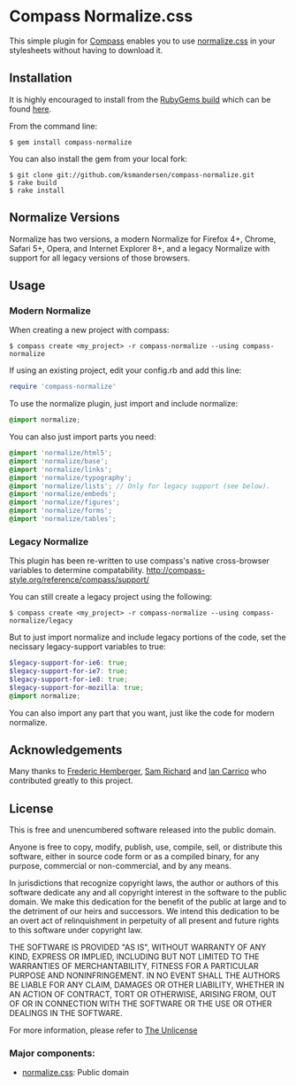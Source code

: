 # Compass Normalize.css

This simple plugin for [Compass](http://compass-style.org/) enables you to use [normalize.css](http://necolas.github.com/normalize.css/) in your stylesheets without having to download it.


## Installation

It is highly encouraged to install from the [RubyGems build](http://rubygems.org/gems/compass-normalize) which can be found [here](http://rubygems.org/gems/compass-normalize).

From the command line:

```
$ gem install compass-normalize
```

You can also install the gem from your local fork:

```
$ git clone git://github.com/ksmandersen/compass-normalize.git
$ rake build
$ rake install
```

## Normalize Versions
Normalize has two versions, a modern Normalize for Firefox 4+, Chrome, Safari 5+, Opera, and Internet Explorer 8+, and a legacy Normalize with support for all legacy versions of those browsers.

## Usage

### Modern Normalize
When creating a new project with compass:

```
$ compass create <my_project> -r compass-normalize --using compass-normalize
```

If using an existing project, edit your config.rb and add this line:

```ruby
require 'compass-normalize'
```

To use the normalize plugin, just import and include normalize:

```scss
@import normalize;
```

You can also just import parts you need:

```scss
@import 'normalize/html5';
@import 'normalize/base';
@import 'normalize/links';
@import 'normalize/typography';
@import 'normalize/lists'; // Only for legacy support (see below).
@import 'normalize/embeds';
@import 'normalize/figures';
@import 'normalize/forms';
@import 'normalize/tables';
```

### Legacy Normalize
This plugin has been re-written to use compass's native cross-browser variables to determine compatability. http://compass-style.org/reference/compass/support/

You can still create a legacy project using the following:

```
$ compass create <my_project> -r compass-normalize --using compass-normalize/legacy
```

But to just import normalize and include legacy portions of the code, set the necissary legacy-support variables to true:
```scss
$legacy-support-for-ie6: true;
$legacy-support-for-ie7: true;
$legacy-support-for-ie8: true;
$legacy-support-for-mozilla: true;
@import normalize;
```
You can also import any part that you want, just like the code for modern normalize.

## Acknowledgements
Many thanks to [Frederic Hemberger](https://github.com/fhemberger/), [Sam Richard](https://github.com/snugug) and [Ian Carrico](https://github.com/ChinggizKhan) who contributed greatly to this project.

## License
This is free and unencumbered software released into the public domain.

Anyone is free to copy, modify, publish, use, compile, sell, or
distribute this software, either in source code form or as a compiled
binary, for any purpose, commercial or non-commercial, and by any
means.

In jurisdictions that recognize copyright laws, the author or authors
of this software dedicate any and all copyright interest in the
software to the public domain. We make this dedication for the benefit
of the public at large and to the detriment of our heirs and
successors. We intend this dedication to be an overt act of
relinquishment in perpetuity of all present and future rights to this
software under copyright law.

THE SOFTWARE IS PROVIDED "AS IS", WITHOUT WARRANTY OF ANY KIND,
EXPRESS OR IMPLIED, INCLUDING BUT NOT LIMITED TO THE WARRANTIES OF
MERCHANTABILITY, FITNESS FOR A PARTICULAR PURPOSE AND NONINFRINGEMENT.
IN NO EVENT SHALL THE AUTHORS BE LIABLE FOR ANY CLAIM, DAMAGES OR
OTHER LIABILITY, WHETHER IN AN ACTION OF CONTRACT, TORT OR OTHERWISE,
ARISING FROM, OUT OF OR IN CONNECTION WITH THE SOFTWARE OR THE USE OR
OTHER DEALINGS IN THE SOFTWARE.

For more information, please refer to [The Unlicense](http://unlicense.org/)

### Major components:

* [normalize.css](http://necolas.github.com/normalize.css/): Public domain